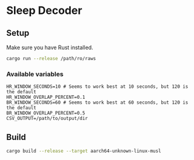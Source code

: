 # Sleep Decoder

## Setup

Make sure you have Rust installed.

```bash
cargo run --release /path/ro/raws
```

### Available variables

```
HR_WINDOW_SECONDS=10 # Seems to work best at 10 seconds, but 120 is the default
HR_WINDOW_OVERLAP_PERCENT=0.1
BR_WINDOW_SECONDS=60 # Seems to work best at 60 seconds, but 120 is the default
BR_WINDOW_OVERLAP_PERCENT=0.5
CSV_OUTPUT=/path/to/output/dir
```

## Build

```bash
cargo build --release --target aarch64-unknown-linux-musl
```
